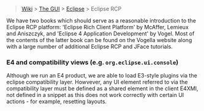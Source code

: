 > [Wiki](Home) > [The GUI](The-GUI) > [Eclipse](GUI-Eclipse) > Eclipse RCP

We have two books which should serve as a reasonable introduction to the Eclipse RCP platform: 'Eclipse Rich Client Platform' by McAffer, Lemieux and Aniszczyk, and 'Eclipse 4 Application Development' by Vogel. Most of the contents of the latter book can be found on the Vogella website along with a large number of additional Eclipse RCP and JFace tutorials.

### E4 and compatibility views (e.g. `org.eclipse.ui.console`)

Although we run an E4 product, we are able to load E3-style plugins via the eclipse compatibility layer. Howvever, any UI element referred to via the compatibility layer must be defined as a shared element in the client E4XMI, not defined in a snippet as this does not work correctly with certain UI actions - for example, resetting layouts.